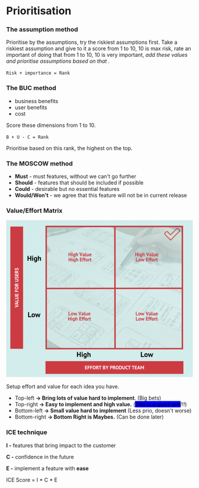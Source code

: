 # Prioritisation

### The assumption method

Prioritise by the assumptions, try the riskiest assumptions first. Take a riskiest assumption and give to it a score from 1 to 10, 10 is max risk, rate an important of doing that from 1 to 10, 10 is very important, _add these values and prioritise assumptions based on that ._

`Risk + importance = Rank`

### The BUC method

* business benefits
* user benefits
* cost

Score these dimensions from 1 to 10.

`B + U - C = Rank`

Prioritise based on this rank, the highest on the top.

### The MOSCOW method

* **Must** - must features, without we can't go further
* **Should** - features that should be included if possible
* **Could** - desirable but no essential features
* **Would/Won't** - we agree that this feature will not be in current release

### Value/Effort Matrix

![](<../../.gitbook/assets/image (11).png>)

Setup effort and value for each idea you have.

* Top-left **-> Bring lots of value hard to implement**. (Big bets)
* Top-right **-> Easy to implement and high value.** (_<mark style="background-color:blue;">This is a  quick win</mark>!!!_)
* Bottom-left **-> Small value hard to implement** (Less prio, doesn't worse)
* Bottom-right **-> Bottom Right is Maybes.** (Can be done later)

### **ICE technique**

**I -** features that bring impact to the customer

**C -** confidence in the future

**E -** implement a feature with **ease**

ICE Score = I \* C \* E

